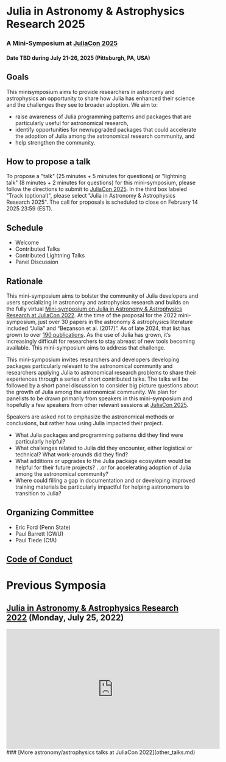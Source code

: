 # Julia in Astronomy & Astrophysics Research 2025
### A Mini-Symposium at [JuliaCon 2025](https://juliacon.org/2025/)
#### Date TBD during July 21-26, 2025 (Pittsburgh, PA, USA)


## Goals
This minisymposium aims to provide researchers in astronomy and astrophysics an opportunity to share how Julia has enhanced their science and the challenges they see to broader adoption. We aim to: 
- raise awareness of Julia programming patterns and packages that are particularly useful for astronomical research, 
- identify opportunities for new/upgraded packages that could accelerate the adoption of Julia among the astronomical research community, and 
- help strengthen the community.

## How to propose a talk
To propose a "talk" (25 minutes + 5 minutes for questions) or "lightning talk" (8 minutes + 2 minutes for questions) for this mini-symposium, please follow the directions to submit to [JuliaCon 2025](https://juliacon.org/2025/cfp/).  In the third box labeled "Track (optional)", please select "Julia in Astronomy & Astrophysics Research 2025".  The call for proposals is scheduled to close on February 14 2025 23:59 (EST).

## Schedule
- Welcome
- Contributed Talks 
- Contributed Lightning Talks
- Panel Discussion

## Rationale
This mini-symposium aims to bolster the community of Julia developers and users specializing in astronomy and astrophysics research and builds on the fully virtual [Mini-symposium on Julia in Astronomy & Astrophysics Research at JuliaCon 2022](https://eford.github.io/AstroMiniSymposiumAtJuliaCon2022/).  At the time of the proposal for the 2022 mini-symposium, just over 30 papers in the astronomy & astrophysics literature included “Julia” and “Bezanson et al. (2017)”.  As of late 2024, that list has grown to over [190 publications](https://ui.adsabs.harvard.edu/search/fq=%7B!type%3Daqp%20v%3D%24fq_database%7D&fq_database=(database%3Aastronomy%20OR%20database%3Aphysics)&q=((%20full%3A%22julia%22%20%20%20full%3A%22bezanson%20et%20al.%20(2017)%22%20%20%20)%20AND%20year%3A2017-2022)&sort=citation_count%20desc%2C%20bibcode%20desc&p_=0). As the use of Julia has grown, it’s increasingly difficult for researchers to stay abreast of new tools becoming available.  This mini-symposium aims to address that challenge.

This mini-symposium invites researchers and developers developing packages particularly relevant to the astronomical community and researchers applying Julia to astronomical research problems to share their experiences through a series of short contributed talks.  The talks will be followed by a short panel discussion to consider big picture questions about the growth of Julia among the astronomical community.  We plan for panelists to be drawn primarily from speakers in this mini-symposium and hopefully a few speakers from other relevant sessions at [JuliaCon 2025](https://juliacon.org/2025/).  

Speakers are asked not to emphasize the astronomical methods or conclusions, but rather how using Julia impacted their project. 
- What Julia packages and programming patterns did they find were particularly helpful?  
- What challenges related to Julia did they encounter, either logistical or technical?  What work-arounds did they find?  
- What additions or upgrades to the Julia package ecosystem would be helpful for their future projects? …or for accelerating adoption of Julia among the astronomical community? 
- Where could filling a gap in documentation and or developing improved training materials be particularly impactful for helping astronomers to transition to Julia?

## Organizing Committee
- Eric Ford (Penn State)
- Paul Barrett (GWU)
- Paul Tiede (CfA)

## [Code of Conduct](https://juliacon.org/2025/coc/)

# Previous Symposia
## [Julia in Astronomy & Astrophysics Research 2022](https://www.youtube.com/watch?v=vj1uzilanQI) (Monday, July 25, 2022)
<iframe width="560" height="315" src="https://www.youtube.com/embed/vj1uzilanQI" title="YouTube video player" frameborder="0" allow="accelerometer; autoplay; clipboard-write; encrypted-media; gyroscope; picture-in-picture" allowfullscreen></iframe>
### [More astronomy/astrophysics talks at JuliaCon 2022](other_talks.md)


